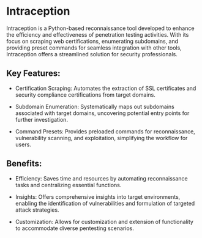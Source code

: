 # Intraception
Intraception is a Python-based reconnaissance tool developed to enhance the efficiency and effectiveness of penetration testing activities. With its focus on scraping web certifications, enumerating subdomains, and providing preset commands for seamless integration with other tools, Intraception offers a streamlined solution for security professionals.

## Key Features:
- Certification Scraping: Automates the extraction of SSL certificates and security compliance certifications from target domains.

- Subdomain Enumeration: Systematically maps out subdomains associated with target domains, uncovering potential entry points for further investigation.

- Command Presets: Provides preloaded commands for reconnaissance, vulnerability scanning, and exploitation, simplifying the workflow for users.

## Benefits:
- Efficiency: Saves time and resources by automating reconnaissance tasks and centralizing essential functions.

- Insights: Offers comprehensive insights into target environments, enabling the identification of vulnerabilities and formulation of targeted attack strategies.

- Customization: Allows for customization and extension of functionality to accommodate diverse pentesting scenarios.
